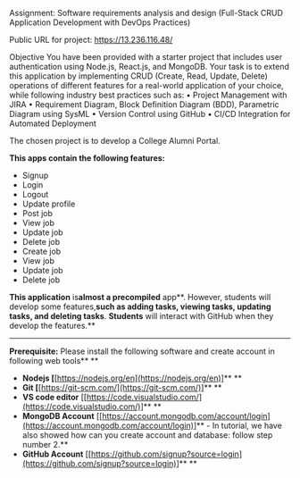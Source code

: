 Assignment: Software requirements analysis and design (Full-Stack CRUD Application Development with DevOps Practices)

Public URL for project: https://13.236.116.48/

Objective
You have been provided with a starter project that includes user authentication using Node.js, React.js, and MongoDB. Your task is to extend this application by implementing CRUD (Create, Read, Update, Delete) operations of different features for a real-world application of your choice, while following industry best practices such as:
• Project Management with JIRA
• Requirement Diagram, Block Definition Diagram (BDD), Parametric Diagram
using SysML
• Version Control using GitHub
• CI/CD Integration for Automated Deployment

The chosen project is to develop a College Alumni Portal.

**This apps **contain** the following features:**

* Signup
* Login
* Logout
* Update profile
* Post job
* View job
* Update job
* Delete job
* Create job
* View job
* Update job
* Delete job

**This **app**lication** is**almost **a** precompiled** app**. However, students will develop some features,**such as adding tasks, viewing tasks, updating tasks, and **deleting** tasks**. **Students** will interact with GitHub when they develop the features.**

---

**Prerequisite:** Please install the following software and create account in following web tools** **

* **Nodejs [**[https://nodejs.org/en](https://nodejs.org/en)]** **
* **Git [**[https://git-scm.com/](https://git-scm.com/)]** **
* **VS code editor** [[https://code.visualstudio.com/](https://code.visualstudio.com/)]** **
* **MongoDB Account** [[https://account.mongodb.com/account/login](https://account.mongodb.com/account/login)]** - In tutorial, we have also showed how can you create account and database: follow step number 2.**
* **GitHub Account** [[https://github.com/signup?source=login](https://github.com/signup?source=login)]** **


